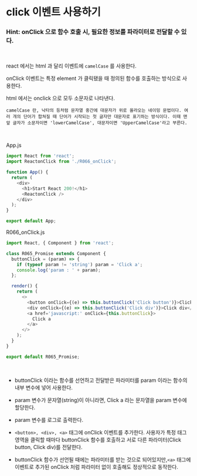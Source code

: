 # click 이벤트 사용하기

### Hint: onClick 으로 함수 호출 시, 필요한 정보를 파라미터로 전달할 수 있다.

<br>

react 에서는 html 과 달리 이벤트에 `camelCase` 를 사용한다.

onClick 이벤트는 특정 element 가 클릭됐을 때 정의된 함수를 호출하는 방식으로 사용한다.

html 에서는 onclick 으로 모두 소문자로 나타낸다.

`camelCase 란, 낙타의 등처럼 문자열 중간에 대문자가 위로 올라오는 네이밍 문법이다. 여러 개의 단어가 합쳐질 때 단어가 시작되는 첫 글자만 대문자로 표기하는 방식이다. 이때 맨 앞 글자가 소문자이면 'lowerCamelCase', 대문자이면 'UpperCamelCase'라고 부른다.`

<br>

App.js

```js
import React from 'react';
import ReactonClick from './R066_onClick';

function App() {
  return (
    <div>
      <h1>Start React 200!</h1>
      <ReactonClick />
    </div>
  );
}

export default App;
```

R066_onClick.js

```js
import React, { Component } from 'react';

class R065_Promise extends Component {
  buttonClick = (param) => {
    if (typeof param != 'string') param = 'Click a';
    console.log('param : ' + param);
  };

  render() {
    return (
      <>
        <button onClick={(e) => this.buttonClick('Click button')}>Click button</button>
        <div onClick={(e) => this.buttonClick('Click div')}>Click div</div>
        <a href='javascript:' onClick={this.buttonClick}>
          Click a
        </a>
      </>
    );
  }
}

export default R065_Promise;
```

<br>

- buttonClick 이라는 함수를 선언하고 전달받은 파라미터를 param 이라는 함수의 내부 변수에 넣어 사용한다.

- param 변수가 문자열(string)이 아니라면, Click a 라는 문자열을 param 변수에 할당한다.

- param 변수를 로그로 출력한다.

- `<button>, <div>, <a>` 태그에 onClick 이벤트를 추가한다. 사용자가 특정 태그 영역을 클릭할 때마다 buttonClick 함수를 호출하고 서로 다른 파라미터(Click button, Click div)를 전달한다.

- buttonClick 함수가 선언될 때에는 파라미터를 받는 것으로 되어있지만,`<a>` 태그에 이벤트로 추가된 onClick 처럼 파라미터 없이 호출해도 정상적으로 동작한다.
